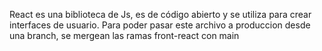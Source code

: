 React es una biblioteca de Js, es de código abierto y se utiliza para crear interfaces de usuario.
Para poder pasar este archivo a produccion desde una branch, se mergean las ramas front-react con main
